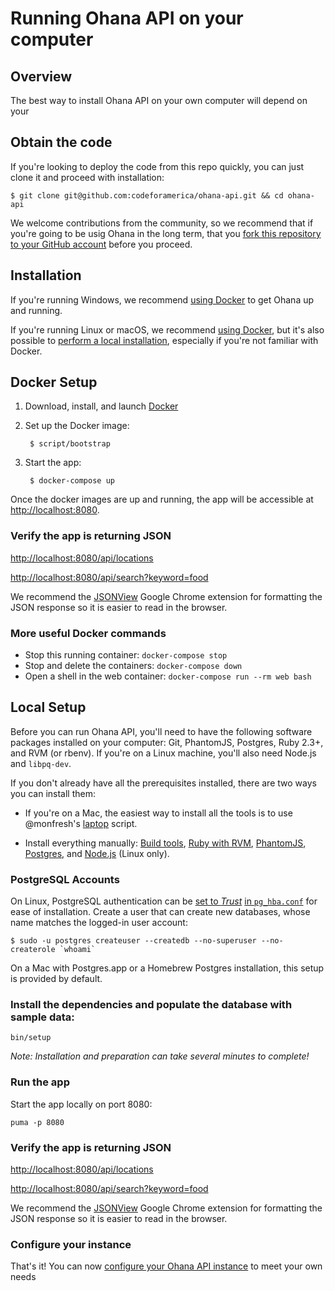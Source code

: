 # Running Ohana API on your computer

## Overview

The best way to install Ohana API on your own computer will depend on your 

## Obtain the code

If you're looking to deploy the code from this repo quickly, you can just clone it and proceed with installation:

	$ git clone git@github.com:codeforamerica/ohana-api.git && cd ohana-api

We welcome contributions from the community, so we recommend that if you're going to be usig Ohana in the long term, that you [fork this repository to your GitHub account][fork] before you proceed. 

[fork]: http://help.github.com/fork-a-repo/

## Installation

If you're running Windows, we recommend [using Docker](#docker-setup) to get Ohana up and running.

If you're running Linux or macOS, we recommend [using Docker](#docker-setup), but it's also possible to [perform a local installation](#local-installation), especially if you're not familiar with Docker.  

## Docker Setup

1. Download, install, and launch [Docker]

1. Set up the Docker image:

        $ script/bootstrap

1. Start the app:

        $ docker-compose up

Once the docker images are up and running, the app will be accessible at
[http://localhost:8080](http://localhost:8080).

### Verify the app is returning JSON

[http://localhost:8080/api/locations](http://localhost:8080/api/locations)

[http://localhost:8080/api/search?keyword=food](http://localhost:8080/api/search?keyword=food)

We recommend the [JSONView][jsonview] Google Chrome extension for formatting
the JSON response so it is easier to read in the browser.

[jsonview]: https://chrome.google.com/webstore/detail/jsonview/chklaanhfefbnpoihckbnefhakgolnmc

### More useful Docker commands

* Stop this running container: `docker-compose stop`
* Stop and delete the containers: `docker-compose down`
* Open a shell in the web container: `docker-compose run --rm web bash`

[Docker]: https://docs.docker.com/engine/installation/

## Local Setup

Before you can run Ohana API, you'll need to have the following software
packages installed on your computer: Git, PhantomJS, Postgres, Ruby 2.3+,
and RVM (or rbenv).
If you're on a Linux machine, you'll also need Node.js and `libpq-dev`.

If you don't already have all the prerequisites installed, there are two ways
you can install them:

- If you're on a Mac, the easiest way to install all the tools is to use
@monfresh's [laptop] script.

- Install everything manually: [Build tools], [Ruby with RVM], [PhantomJS],
[Postgres], and [Node.js][node] (Linux only).

[laptop]: https://github.com/monfresh/laptop
[Build tools]: https://github.com/codeforamerica/howto/blob/master/Build-Tools.md
[Ruby with RVM]: https://github.com/codeforamerica/howto/blob/master/Ruby.md
[PhantomJS]: https://github.com/jonleighton/poltergeist#installing-phantomjs
[Postgres]: https://github.com/codeforamerica/howto/blob/master/PostgreSQL.md
[node]: https://github.com/codeforamerica/howto/blob/master/Node.js.md

### PostgreSQL Accounts

On Linux, PostgreSQL authentication can be [set to _Trust_](http://www.postgresql.org/docs/9.1/static/auth-methods.html#AUTH-TRUST) [in `pg_hba.conf`](https://wiki.postgresql.org/wiki/Client_Authentication) for ease of installation. Create a user that can create new databases, whose name matches the logged-in user account:

    $ sudo -u postgres createuser --createdb --no-superuser --no-createrole `whoami`

On a Mac with Postgres.app or a Homebrew Postgres installation, this setup is
provided by default.

### Install the dependencies and populate the database with sample data:

    bin/setup

_Note: Installation and preparation can take several minutes to complete!_

### Run the app

Start the app locally on port 8080:

    puma -p 8080

### Verify the app is returning JSON

[http://localhost:8080/api/locations](http://localhost:8080/api/locations)

[http://localhost:8080/api/search?keyword=food](http://localhost:8080/api/search?keyword=food)

We recommend the [JSONView][jsonview] Google Chrome extension for formatting
the JSON response so it is easier to read in the browser.

[jsonview]: https://chrome.google.com/webstore/detail/jsonview/chklaanhfefbnpoihckbnefhakgolnmc

### Configure your instance

That's it! You can now [configure your Ohana API instance](SETUP.md) to meet your own needs
